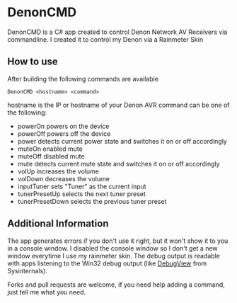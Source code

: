 DenonCMD
========

DenonCMD is a C# app created to control Denon Network AV Receivers via commandline. I created it to control my Denon via a Rainmeter Skin

How to use
----------

After building the following commands are available

    DenonCMD <hostname> <command>

hostname is the IP or hostname of your Denon AVR
command can be one of the following:

 * powerOn
   powers on the device
 * powerOff
   powers off the device
 * power
   detects current power state and switches it on or off accordingly
 * muteOn
   enabled mute
 * muteOff
   disabled mute
 * mute
   detects current mute state and switches it on or off accordingly
 * volUp
   increases the volume
 * volDown
   decreases the volume
 * inputTuner
   sets "Tuner" as the current input
 * tunerPresetUp
   selects the next tuner preset
 * tunerPresetDown
   selects the previous tuner preset

Additional Information
----------------------

The app generates errors if you don't use it right, but it won't show it to you in a console window. I disabled the console window so I don't 
get a new window everytime I use my rainmeter skin. The debug output is readable with apps listening to the Win32 debug output (like
[DebugView](http://technet.microsoft.com/en-us/sysinternals/bb896647.aspx) from Sysinternals).

Forks and pull requests are welcome, if you need help adding a command, just tell me what you need.
